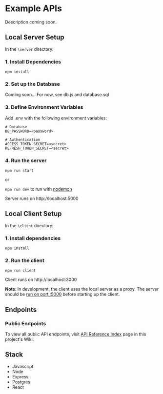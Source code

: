 # Example APIs
Description coming soon.

## Local Server Setup
In the `\server` directory:

### 1. Install Dependencies
```npm install```

### 2. Set up the Database
Coming soon... 
For now, see db.js and database.sql

### 3. Define Environment Variables
Add .env with the following environment variables:
```
# Database
DB_PASSWORD=<password>

# Authentication
ACCESS_TOKEN_SECRET=<secret>
REFRESH_TOKEN_SECRET=<secret>
```

### 4. Run the server
```npm run start```

or

```npm run dev``` to run with [nodemon](https://www.npmjs.com/package/nodemon)


Server runs on http://localhost:5000

## Local Client Setup
In the `\client` directory:

### 1. Install dependencies
```npm install```

### 2. Run the client
```npm run client```

Client runs on http://localhost:3000

**Note**: In development, the client uses the local server as a proxy. The server should be [run on port :5000](https://github.com/dianajohnson13/example-apis#4-run-the-server) before starting up the client.

## Endpoints
### Public Endpoints
To view all public API endpoints, visit [API Reference Index](https://github.com/dianajohnson13/example-apis/wiki/API-Reference-Index) page in this project's Wiki.


## Stack
- Javascript
- Node
- Express
- Postgres
- React
